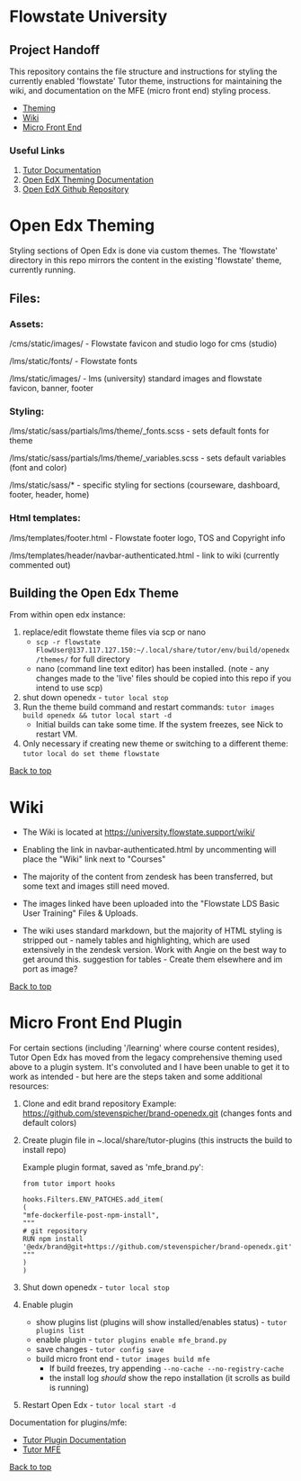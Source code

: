 # Flowstate University 
## Project Handoff

This repository contains the file structure and instructions for styling the currently enabled 'flowstate' Tutor
theme, instructions for maintaining the wiki, and documentation on the MFE (micro front end) styling process.

- [Theming](#open-edx-theming)
- [Wiki](#wiki)
- [Micro Front End](#micro-front-end-plugin)

### Useful Links

1. [Tutor Documentation](https://docs.tutor.overhang.io/)
2. [Open EdX Theming Documentation](https://edx.readthedocs.io/projects/edx-installing-configuring-and-running/en/latest/ecommerce/theming.html)
3. [Open EdX Github Repository](https://github.com/openedx/edx-platform)

 
# Open Edx Theming

Styling sections of Open Edx is done via custom themes. The 'flowstate' directory in this repo mirrors the content in the existing 'flowstate' theme, currently running.

## Files:
### Assets:
/cms/static/images/ - Flowstate favicon and studio logo for cms (studio)

/lms/static/fonts/ - Flowstate fonts

/lms/static/images/ - lms (university) standard images and flowstate favicon, banner, footer 

### Styling:
/lms/static/sass/partials/lms/theme/_fonts.scss - sets default fonts for theme

/lms/static/sass/partials/lms/theme/_variables.scss - sets default variables (font and color)

/lms/static/sass/* - specific styling for sections (courseware, dashboard, footer, header, home)

### Html templates:
/lms/templates/footer.html - Flowstate footer logo, TOS and Copyright info

/lms/templates/header/navbar-authenticated.html - link to wiki (currently commented out)

## Building the Open Edx Theme

From within open edx instance:
1. replace/edit flowstate theme files via scp or nano
   - ``scp -r flowstate FlowUser@137.117.127.150:~/.local/share/tutor/env/build/openedx/themes/`` for full directory
   - nano (command line text editor) has been installed. (note - any changes made to the 'live' files should be copied into this repo if you intend to use scp)
2. shut down openedx - `tutor local stop`
3. Run the theme build command and restart commands: `tutor images build openedx && tutor local start -d`
   - Initial builds can take some time. If the system freezes, see Nick to restart VM. 
4. Only necessary if creating new theme or switching to a different theme:  `tutor local do set theme flowstate`

[Back to top](#project-handoff)

# Wiki

 - The Wiki is located at https://university.flowstate.support/wiki/

 - Enabling the link in navbar-authenticated.html by uncommenting will place the "Wiki" link next to "Courses" 

 - The majority of the content from zendesk has been transferred, but some text and images still need moved. 

 - The images linked have been uploaded into the "Flowstate LDS Basic User Training" Files & Uploads. 

 - The wiki uses standard markdown, but the majority of HTML styling is stripped out - namely tables and highlighting, which are used extensively in the zendesk version. 
Work with Angie on the best way to get around this. suggestion for tables - Create them elsewhere and im port as image?  

[Back to top](#project-handoff)

# Micro Front End Plugin

For certain sections (including '/learning' where course content resides), Tutor Open Edx has moved from the legacy comprehensive theming used above to a plugin system.
It's convoluted and I have been unable to get it to work as intended - but here are the steps taken and some additional resources:

1. Clone and edit brand repository Example:  https://github.com/stevenspicher/brand-openedx.git (changes fonts and default colors)
2. Create plugin file in ~.local/share/tutor-plugins (this instructs the build to install repo)

   Example plugin format, saved as 'mfe_brand.py':
      ```
      from tutor import hooks
   
      hooks.Filters.ENV_PATCHES.add_item(
      (
      "mfe-dockerfile-post-npm-install",
      """
      # git repository
      RUN npm install '@edx/brand@git+https://github.com/stevenspicher/brand-openedx.git'
      """
      )
      )
      ```
2. Shut down openedx - `tutor local stop` 
3. Enable plugin
   - show plugins list (plugins will show installed/enables status) - `tutor plugins list`
   - enable plugin - `tutor plugins enable mfe_brand.py`
   - save changes - `tutor config save`
   - build micro front end - `tutor images build mfe` 
     - If build freezes, try appending `--no-cache --no-registry-cache`
     - the install log _should_ show the repo installation (it scrolls as build is running)  
4. Restart Open Edx - `tutor local start -d`

Documentation for plugins/mfe:

- [Tutor Plugin Documentation](https://docs.tutor.edly.io/tutorials/plugin.html)
- [Tutor MFE](https://github.com/overhangio/tutor-mfe)








[Back to top](#project-handoff)
